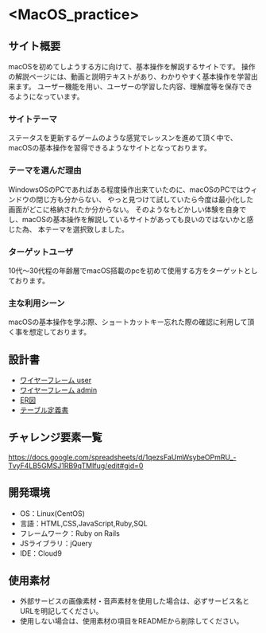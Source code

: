 # <MacOS_practice>

## サイト概要
macOSを初めてしようする方に向けて、基本操作を解説するサイトです。
操作の解説ページには、動画と説明テキストがあり、わかりやすく基本操作を学習出来ます。
ユーザー機能を用い、ユーザーの学習した内容、理解度等を保存できるようになっています。

### サイトテーマ
ステータスを更新するゲームのような感覚でレッスンを進めて頂く中で、
macOSの基本操作を習得できるようなサイトとなっております。

### テーマを選んだ理由
WindowsOSのPCであればある程度操作出来ていたのに、macOSのPCではウィンドウの閉じ方も分からない、
やっと見つけて試していたら今度は最小化した画面がどこに格納されたか分からない。
そのようなもどかしい体験を自身でし、macOSの基本操作を解説しているサイトがあっても良いのではないかと感じた為、
本テーマを選択致しました。

### ターゲットユーザ
10代〜30代程の年齢層でmacOS搭載のpcを初めて使用する方をターゲットとしております。

### 主な利用シーン
macOSの基本操作を学ぶ際、ショートカットキー忘れた際の確認に利用して頂く事を想定しております。

## 設計書
- [ワイヤーフレーム user](https://drive.google.com/file/d/1mrq6bQpZNVoWMoDa2VeeBcewuBaHaMS1/view?usp=sharing)
- [ワイヤーフレーム admin](https://drive.google.com/file/d/1c3cWKo3Vja3cj8q5p0hLzhpzJGS5eg1n/view?usp=sharing)
- [ER図](https://drive.google.com/file/d/10QBTlni582RYH0naqTIxYFXvLTv9mI9k/view?usp=sharing)
- [テーブル定義書](https://docs.google.com/spreadsheets/d/1CroDF0SCFFlxzevfvxjDPglZtDhrVdz6DZnG74Rt484/edit?usp=sharing)


## チャレンジ要素一覧
<https://docs.google.com/spreadsheets/d/1qezsFaUmWsybeOPmRU_-TvyF4LB5GMSJ1RB9qTMIfug/edit#gid=0>

## 開発環境
- OS：Linux(CentOS)
- 言語：HTML,CSS,JavaScript,Ruby,SQL
- フレームワーク：Ruby on Rails
- JSライブラリ：jQuery
- IDE：Cloud9

## 使用素材
- 外部サービスの画像素材・音声素材を使用した場合は、必ずサービス名とURLを明記してください。
- 使用しない場合は、使用素材の項目をREADMEから削除してください。
